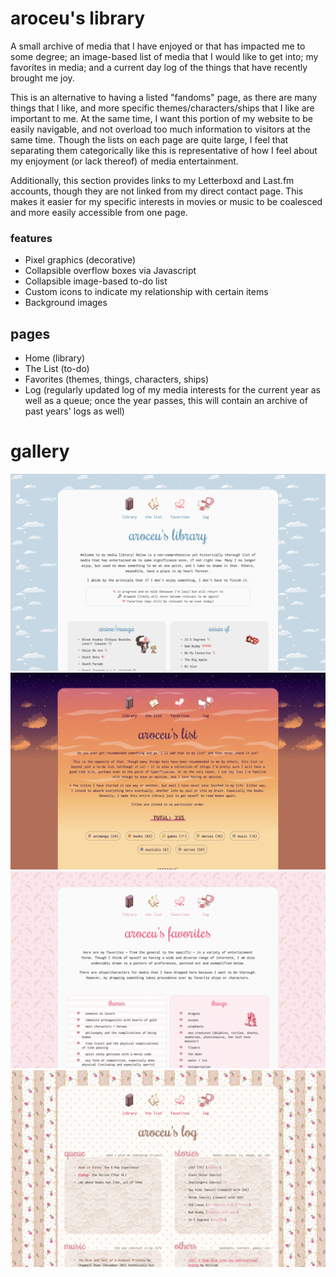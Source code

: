 # aroceu's library

A small archive of media that I have enjoyed or that has impacted me to some degree; an image-based list of media that I would like to get into; my favorites in media; and a current day log of the things that have recently brought me joy. 

This is an alternative to having a listed "fandoms" page, as there are many things that I like, and more specific themes/characters/ships that I like are important to me. At the same time, I want this portion of my website to be easily navigable, and not overload too much information to visitors at the same time. Though the lists on each page are quite large, I feel that separating them categorically like this is representative of how I feel about my enjoyment (or lack thereof) of media entertainment.

Additionally, this section provides links to my Letterboxd and Last.fm accounts, though they are not linked from my direct contact page. This makes it easier for my specific interests in movies or music to be coalesced and more easily accessible from one page.

### features

- Pixel graphics (decorative)
- Collapsible overflow boxes via Javascript
- Collapsible image-based to-do list
- Custom icons to indicate my relationship with certain items
- Background images

## pages
- Home (library)
- The List (to-do)
- Favorites (themes, things, characters, ships)
- Log (regularly updated log of my media interests for the current year as well as a queue; once the year passes, this will contain an archive of past years' logs as well)

# gallery
![aroceu's library: main page](screenshots/lib.png)
![aroceu's library: list page](screenshots/list.png)
![aroceu's library: fav page](screenshots/fav.png)
![aroceu's library: log page](screenshots/log.png)
